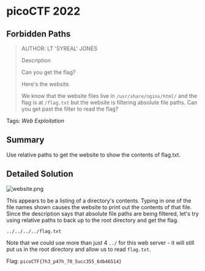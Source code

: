 # picoCTF 2022
## Forbidden Paths

> AUTHOR: LT 'SYREAL' JONES
>
> Description
>
> Can you get the flag?
>
> Here's the website.
>
> We know that the website files live in `/usr/share/nginx/html/` and the flag is at `/flag.txt` but the website is filtering absolute file paths. Can you get past the filter to read the flag?

Tags: *Web Exploitation*

## Summary

Use relative paths to get the website to show the contents of flag.txt.

## Detailed Solution

![website.png](https://github.com/03npan/ctf-write-ups/blob/main/picoctf-2022/web_exploitation/forbidden_paths/website.png)

This appears to be a listing of a directory's contents. Typing in one of the file names shown causes the website to print out the contents of that file. Since the description says that absolute file paths are being filtered, let's try using relative paths to back up to the root directory and get the flag.

`../../../../flag.txt`

Note that we could use more than just 4 `../` for this web server - it will still put us in the root directory and allow us to read `flag.txt`.

Flag: `picoCTF{7h3_p47h_70_5ucc355_6db46514}`